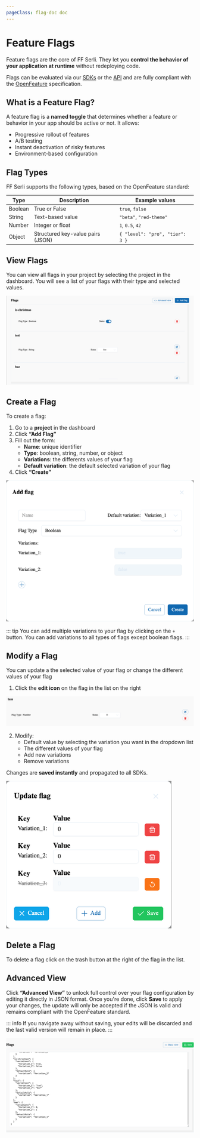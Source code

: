 ```yaml
---
pageClass: flag-doc doc
---
```

# Feature Flags

Feature flags are the core of FF Serli.
They let you **control the behavior of your application at runtime** without redeploying code.

Flags can be evaluated via our [SDKs](/sdk/index) or the [API](/api) and are fully compliant with the [OpenFeature](https://openfeature.dev) specification.


## What is a Feature Flag?

A feature flag is a **named toggle** that determines whether a feature or behavior in your app should be active or not.
It allows:

- Progressive rollout of features
- A/B testing
- Instant deactivation of risky features
- Environment-based configuration


## Flag Types

FF Serli supports the following types, based on the OpenFeature standard:

| Type     | Description                          | Example values                     |
|----------|--------------------------------------|------------------------------------|
| Boolean  | True or False                        | `true`, `false`                    |
| String   | Text-based value                     | `"beta"`, `"red-theme"`            |
| Number   | Integer or float                     | `1`, `0.5`, `42`                   |
| Object   | Structured key-value pairs (JSON)    | `{ "level": "pro", "tier": 3 }`    |


## View Flags

You can view all flags in your project by selecting the project in the dashboard.
You will see a list of your flags with their type and selected values.

<div class="center">
  <img src="/assets/dashboard/flag-dashboard.png" />
</div>

## Create a Flag

To create a flag:

1. Go to a **project** in the dashboard
2. Click **“Add Flag”**
3. Fill out the form:
   - **Name**: unique identifier
   - **Type**: boolean, string, number, or object
   - **Variations**: the differents values of your flag
   - **Default variation**: the default selected variation of your flag
4. Click **“Create”**

<div class="center">
  <img src="/assets/dashboard/flag-create.png" alt="Create a flag" />
</div>

::: tip
You can add multiple variations to your flag by clicking on the `+` button.
You can add variations to all types of flags except boolean flags.
:::


## Modify a Flag

You can update a the selected value of your flag or change the different values of your flag

1. Click the **edit icon** on the flag in the list on the right
<div class="center">
  <img src="/assets/dashboard/flag-list.png" alt="Edit a flag" />
</div>

2. Modify:
   - Default value by selecting the variation you want in the dropdown list
   - The different values of your flag
   - Add new variations
   - Remove variations

Changes are **saved instantly** and propagated to all SDKs.

<div class="center">
  <img src="/assets/dashboard/flag-update.png" alt="Edit a flag" />
</div>


## Delete a Flag

To delete a flag click on the trash button at the right of the flag in the list.


## Advanced View

Click **“Advanced View”** to unlock full control over your flag configuration by editing it directly in JSON format.
Once you're done, click **Save** to apply your changes, the update will only be accepted if the JSON is valid and remains compliant with the OpenFeature standard.

::: info
If you navigate away without saving, your edits will be discarded and the last valid version will remain in place.
:::
<div class="center">
  <img src="/assets/dashboard/flag-advanced-view.png" alt="Advanced flag view" />
</div>
